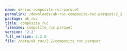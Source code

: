 ```yaml
---
name: uk-ruc-composite-ruc-parquet
permalink: /downloads/uk-ruc-composite-ruc-parquet/2_2
package: uk_ruc
title: composite_ruc
filename: composite_ruc.parquet
version: '2.2'
full_version: 2.2.0
file: /data/uk_ruc/2.2/composite_ruc.parquet
---
```

